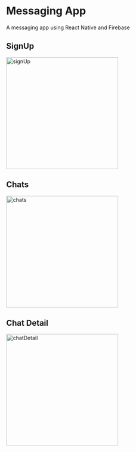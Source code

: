 # Messaging App


A messaging app using React Native and Firebase 


## SignUp
<img width="300" alt="signUp" src="https://user-images.githubusercontent.com/13511934/150660504-50f12a34-6666-4f10-b404-c0a0093eedbf.png">

## Chats
<img width="300" alt="chats" src="https://user-images.githubusercontent.com/13511934/150660586-97a7783a-6b2b-4bce-80e6-4d0b852b887b.png">

## Chat Detail
<img width="300" alt="chatDetail" src="https://user-images.githubusercontent.com/13511934/150660664-c4de09d7-64d0-482d-8132-8dad9e582bf7.png">
